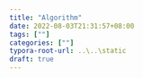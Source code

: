 ```yaml
---
title: "Algorithm"
date: 2022-08-03T21:31:57+08:00
tags: [""]
categories: [""]
typora-root-url: ..\..\static
draft: true
---
```


